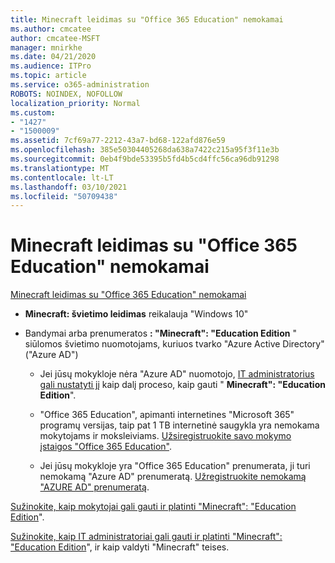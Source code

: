```yaml
---
title: Minecraft leidimas su "Office 365 Education" nemokamai
ms.author: cmcatee
author: cmcatee-MSFT
manager: mnirkhe
ms.date: 04/21/2020
ms.audience: ITPro
ms.topic: article
ms.service: o365-administration
ROBOTS: NOINDEX, NOFOLLOW
localization_priority: Normal
ms.custom:
- "1427"
- "1500009"
ms.assetid: 7cf69a77-2212-43a7-bd68-122afd876e59
ms.openlocfilehash: 385e50304405268da638a7422c215a95f3f11e3b
ms.sourcegitcommit: 0eb4f9bde53395b5fd4b5cd4ffc56ca96db91298
ms.translationtype: MT
ms.contentlocale: lt-LT
ms.lasthandoff: 03/10/2021
ms.locfileid: "50709438"
---
```

# <a name="minecraft-edition-with-office-365-education-for-free"></a>Minecraft leidimas su "Office 365 Education" nemokamai

[Minecraft leidimas su "Office 365 Education" nemokamai](https://docs.microsoft.com/education/windows/get-minecraft-for-education)
  
- **Minecraft: švietimo leidimas** reikalauja "Windows 10"

- Bandymai arba prenumeratos **: "Minecraft": "Education Edition** " siūlomos švietimo nuomotojams, kuriuos tvarko "Azure Active Directory" ("Azure AD")

  - Jei jūsų mokykloje nėra "Azure AD" nuomotojo, [IT administratorius gali nustatyti jį](https://docs.microsoft.com/education/windows/school-get-minecraft) kaip dalį proceso, kaip gauti " **Minecraft": "Education Edition**".

  - "Office 365 Education", apimanti internetines "Microsoft 365" programų versijas, taip pat 1 TB internetinė saugykla yra nemokama mokytojams ir moksleiviams. [Užsiregistruokite savo mokymo įstaigos "Office 365 Education"](https://www.microsoft.com/education/products/office).

  - Jei jūsų mokykloje yra "Office 365 Education" prenumerata, ji turi nemokamą "Azure AD" prenumeratą. [Užregistruokite nemokamą "AZURE AD" prenumeratą](https://msdn.microsoft.com/library/windows/hardware/mt703369%28v=vs.85%29.aspx).

[Sužinokite, kaip mokytojai gali gauti ir platinti "Minecraft": "Education Edition](https://docs.microsoft.com/education/windows/teacher-get-minecraft)".
  
[Sužinokite, kaip IT administratoriai gali gauti ir platinti "Minecraft": "Education Edition](https://docs.microsoft.com/education/windows/school-get-minecraft)", ir kaip valdyti "Minecraft" teises.